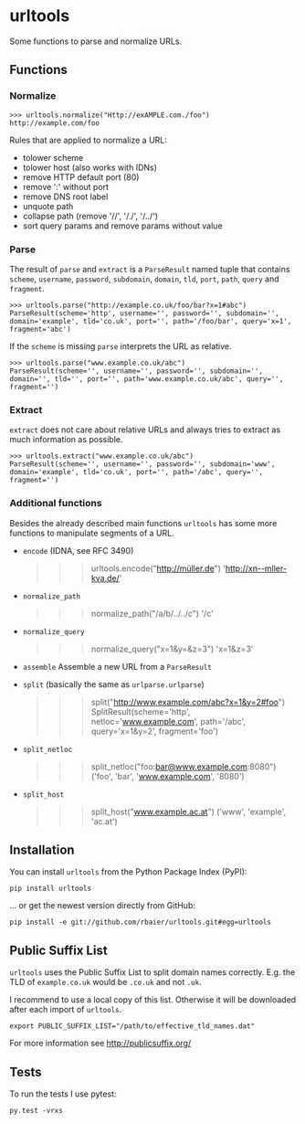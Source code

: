 urltools
========

Some functions to parse and normalize URLs.


## Functions

### Normalize

    >>> urltools.normalize("Http://exAMPLE.com./foo")
    http://example.com/foo

Rules that are applied to normalize a URL:

* tolower scheme
* tolower host (also works with IDNs)
* remove HTTP default port (80)
* remove ':' without port
* remove DNS root label
* unquote path
* collapse path (remove '//', '/./', '/../')
* sort query params and remove params without value


### Parse

The result of `parse` and `extract` is a `ParseResult` named tuple that contains `scheme`, `username`, `password`, `subdomain`, `domain`, `tld`, `port`, `path`, `query` and `fragment`.

    >>> urltools.parse("http://example.co.uk/foo/bar?x=1#abc")
    ParseResult(scheme='http', username='', password='', subdomain='', domain='example', tld='co.uk', port='', path='/foo/bar', query='x=1', fragment='abc')

If the `scheme` is missing `parse` interprets the URL as relative.

    >>> urltools.parse("www.example.co.uk/abc")
    ParseResult(scheme='', username='', password='', subdomain='', domain='', tld='', port='', path='www.example.co.uk/abc', query='', fragment='')


### Extract

`extract` does not care about relative URLs and always tries to extract as much information as possible.

    >>> urltools.extract("www.example.co.uk/abc")
    ParseResult(scheme='', username='', password='', subdomain='www', domain='example', tld='co.uk', port='', path='/abc', query='', fragment='')





### Additional functions

Besides the already described main functions `urltools` has some more functions to manipulate segments of a URL.

* `encode` (IDNA, see RFC 3490)
    >>> urltools.encode("http://müller.de")
    'http://xn--mller-kva.de/'

* `normalize_path`
    >>> normalize_path("/a/b/../../c")
    '/c'

* `normalize_query`
    >>> normalize_query("x=1&y=&z=3")
    'x=1&z=3'

* `assemble`
    Assemble a new URL from a `ParseResult`

* `split` (basically the same as `urlparse.urlparse`)
    >>> split("http://www.example.com/abc?x=1&y=2#foo")
    SplitResult(scheme='http', netloc='www.example.com', path='/abc', query='x=1&y=2', fragment='foo')

* `split_netloc`
    >>> split_netloc("foo:bar@www.example.com:8080")
    ('foo', 'bar', 'www.example.com', '8080')

* `split_host`
    >>> split_host("www.example.ac.at")
    ('www', 'example', 'ac.at')



## Installation

You can install `urltools` from the Python Package Index (PyPI):

    pip install urltools

... or get the newest version directly from GitHub:

    pip install -e git://github.com/rbaier/urltools.git#egg=urltools



## Public Suffix List

`urltools` uses the Public Suffix List to split domain names correctly. E.g. the
TLD of `example.co.uk` would be `.co.uk` and not `.uk`.

I recommend to use a local copy of this list. Otherwise it will be downloaded
after each import of `urltools`.

    export PUBLIC_SUFFIX_LIST="/path/to/effective_tld_names.dat"

For more information see http://publicsuffix.org/



## Tests

To run the tests I use pytest:

    py.test -vrxs
